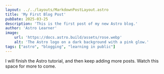 ```yaml
---
layout: ../../layouts/MarkdownPostLayout.astro
title: 'My First Blog Post'
pubDate: 2025-03-25
description: 'This is the first post of my new Astro blog.'
author: 'Astro Learner'
image:
    url: 'https://docs.astro.build/assets/rose.webp'
    alt: 'The Astro logo on a dark background with a pink glow.'
tags: ["astro", "blogging", "learning in public"]
---
```

I will finish the Astro tutorial, and then keep adding more posts. Watch this space for more to come.